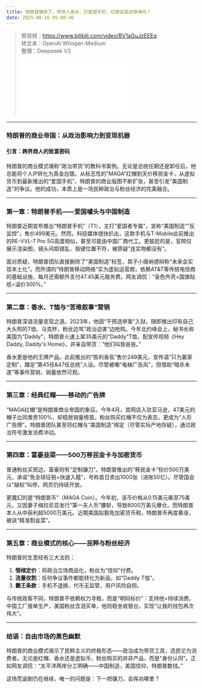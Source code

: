 ```yaml
---
title: 特朗普赚疯了，喷伟人香水，打爱国手机，红脖韭菜还够用吗？
date: 2025-08-16 05:00:46
---
```


> 原视频：https://www.bilibili.com/video/BV1aGuJzEEEq<br>转文本：OpenAI Whisper-Medium<br>整理：Deepseek V3
>
> <iframe src="//player.bilibili.com/player.html?bvid=BV1aGuJzEEEq&autoplay=0" scrolling="no" border="0" frameborder="no" framespacing="0" allowfullscreen="true"></iframe>

---

### 特朗普的商业帝国：从政治影响力到变现机器  

#### **引言：跨界商人的致富密码**  
特朗普的商业模式堪称“政治带货”的教科书案例。无论是总统任期还是卸任后，他总能将个人IP转化为真金白银。从标志性的“MAGA”红帽到天价移民金卡，从虚拟货币到最新推出的“爱国手机”，特朗普的商业版图不断扩张，甚至引发“美国制造”的争议。他的成功，本质上是一场民粹政治与粉丝经济的完美融合。  

---

### **第一章：特朗普手机——爱国噱头与中国制造**  
特朗普近期宣布推出“特朗普手机”（T1），主打“爱国者专属”，宣称“美国制造”“反监控”，售价499美元。然而，科技媒体很快扒出，这款手机与T-Mobile此前推出的RE-VVL-7 Pro 5G高度相似，甚至可能由中国厂商代工。更尴尬的是，官网仅展示渲染图，镜头间距错乱、按键位置不符，被质疑“连实物都没有”。  

面对质疑，特朗普团队直接删除了“美国制造”标签，其子小唐纳德辩称“未来会实现本土化”。而所谓的“特朗普移动网络”实为虚拟运营商，依赖AT&T等传统电信商的基础设施，每月还需额外支付47.45美元服务费。网友调侃：“金色外壳+国旗贴纸=溢价300%。”  

---

### **第二章：香水、T恤与“苦难叙事”营销**  
特朗普深谙流量变现之道。2023年，他因“干预选举案”入狱，随即推出印有自己大头照的T恤、马克杯，粉丝边骂“政治迫害”边抢购。今年北约峰会上，秘书长称美国为“Daddy”，特朗普火速上架35美元的“Daddy”T恤，配宣传视频《Hey Daddy, Daddy's Home》，并亲自带货：“他们叫我爸爸。”  

香水更是他的王牌产品。此前推出的“胜利香氛”售价249美元，宣传语“只为赢家定制”，蹭足“第45任&47任总统”人设。尽管被嘲“电梯广告风”，但借助“暗杀未遂”等事件营销，销量依然可观。  

---

### **第三章：经典红帽——移动的广告牌**  
“MAGA红帽”是特朗普商业帝国的象征。今年4月，其网店入驻亚马逊，47美元的帽子比同类贵100%，却稳居销量榜首。粉丝购买红帽不仅为表态，更成为“人形广告牌”。特朗普团队甚至将红帽与“美国制造”绑定（尽管实际产地存疑），通过政治符号激发消费冲动。  

---

### **第四章：富豪韭菜——500万移民金卡与加密货币**  
普通粉丝买周边，富豪则有“定制镰刀”。特朗普推出的“移民金卡”标价500万美元，承诺“免全球征税+快速入籍”，号称首日卖出1000张（进账50亿）。尽管国会以“越权”叫停，网页仍持续开放。  

更魔幻的是“特朗普币”（MAGA Coin）。今年初，该币价格从0.15美元飙至75美元，又因妻子梅拉尼亚发行“第一夫人币”腰斩，导致8000万美元爆仓。而特朗普本人从中获利超5000万美元。近期美国拟豁免加密货币税，特朗普币再度暴涨，被讽“精准割韭菜”。  

---

### **第五章：商业模式的核心——民粹与粉丝经济**  
特朗普的生意经有三大法则：  
1. **情绪定价**：将政治立场商品化，粉丝为“信仰”付费。  
2. **流量收割**：任何争议事件都能转化为新品，如“Daddy T恤”。  
3. **霸王条款**：手机不退换、代币无监管，用户风险自担。  

与传统政客不同，特朗普不依赖权力寻租，而是“明码标价”：支持他=持续消费。中国工厂接单生产，美国粉丝含泪买单，他则稳坐收银台，实现“让我的钱包再次伟大”。  

---

### **结语：自由市场的黑色幽默**  
特朗普的商业模式揭示了民粹主义的终极形态——政治成为带货工具，选民沦为消费者。无论是红帽、香水还是虚拟币，粉丝购买的并非产品，而是“身份认同”。正如网友调侃：“太平洋两岸分工明确——中国制造，美国信仰，特朗普数钱。”  

这场荒诞剧仍在继续，唯一的问题是：下一把镰刀，会挥向哪里？
